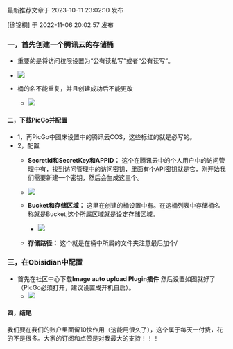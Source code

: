 最新推荐文章于 2023-10-11 23:02:10 发布

[徐锦桐]
 于 2022-11-06 20:02:57 发布

### 一，首先创建一个腾讯云的存储桶

*   重要的是将访问权限设置为“公有读私写”或者“公有读写”。
    
*   ![](https://clipper-1322362908.cos.ap-shanghai.myqcloud.com/images/20231113/31f4f8d4-610b-4cc5-92a2-398c84e506e9.png)
    
*   桶的名不能重复，并且创建成功后不能更改
    
    *   ![](https://clipper-1322362908.cos.ap-shanghai.myqcloud.com/images/20231113/f141ef01-8d44-4c6e-9796-cd5b4068d848.png)
        

#### 二，下载PicGo并配置

*   1，再PicGo中图床设置中的腾讯云COS，这些标红的就是必写的。
*   2，配置
    *   **Secretld和SecretKey和APPID：**  这个在腾讯云中的个人用户中的访问管理中有，找到访问管理中的访问密钥，里面有个API密钥就是它，刚开始我们需要新建一个密钥，然后会生成这三个。
        
    *   ![](https://clipper-1322362908.cos.ap-shanghai.myqcloud.com/images/20231113/01798323-4644-4452-b879-257ab1c9036c.png)
        
    *   **Bucket和存储区域：**  这里在创建的桶设置中有。在这桶列表中存储桶名称就是Bucket,这个所属区域就是设定存储区域。
        
        *   ![](https://clipper-1322362908.cos.ap-shanghai.myqcloud.com/images/20231113/a3aba81b-a323-427c-a99a-406b40deba1a.png)
            
    *   **存储路径：**  这个就是在桶中所属的文件夹注意最后加个/
        

### 三，在Obisidian中配置

*   首先在社区中心下载**Image auto upload Plugin插件** 然后设置如图就好了（PicGo必须打开，建议设置成开机自启）。
    *   ![](https://clipper-1322362908.cos.ap-shanghai.myqcloud.com/images/20231113/d89faedc-f732-483d-a12c-661146b4c1ed.png)
        

#### 四，结尾

我们要在我们的账户里面留10快作用（这能用很久了），这个属于每天一付费，花的不是很多。大家的订阅和点赞是对我最大的支持！！！

